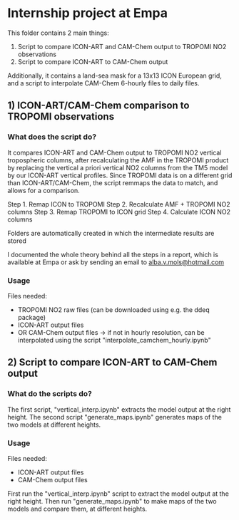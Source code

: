 # Internship project at Empa

This folder contains 2 main things:
1) Script to compare ICON-ART and CAM-Chem output to TROPOMI NO2 observations
2) Script to compare ICON-ART to CAM-Chem output

Additionally, it contains a land-sea mask for a 13x13 ICON European grid, and a script to interpolate CAM-Chem 6-hourly files to daily files.

## 1) ICON-ART/CAM-Chem comparison to TROPOMI observations

### What does the script do?

It compares ICON-ART and CAM-Chem output to TROPOMI NO2 vertical tropospheric columns, after recalculating the AMF in the TROPOMI product by replacing the vertical a priori vertical NO2 columns from the TM5 model by our ICON-ART vertical profiles. Since TROPOMI data is on a different grid than ICON-ART/CAM-Chem, the script remmaps the data to match, and allows for a comparison.

Step 1. Remap ICON to TROPOMI
Step 2. Recalculate AMF + TROPOMI NO2 columns
Step 3. Remap TROPOMI to ICON grid
Step 4. Calculate ICON NO2 columns

Folders are automatically created in which the intermediate results are stored

I documented the whole theory behind all the steps in a report, which is available at Empa or ask by sending an email to alba.v.mols@hotmail.com

### Usage

Files needed:
- TROPOMI NO2 raw files (can be downloaded using e.g. the ddeq package)
- ICON-ART output files
- OR CAM-Chem output files -> if not in hourly resolution, can be interpolated using the script "interpolate_camchem_hourly.ipynb"

## 2) Script to compare ICON-ART to CAM-Chem output

### What do the scripts do?

The first script, "vertical_interp.ipynb" extracts the model output at the right height.
The second script "generate_maps.ipynb" generates maps of the two models at different heights.

### Usage

Files needed:
- ICON-ART output files
- CAM-Chem output files

First run the "vertical_interp.ipynb" script to extract the model output at the right height. Then run "generate_maps.ipynb" to make maps of the two models and compare them, at different heights.